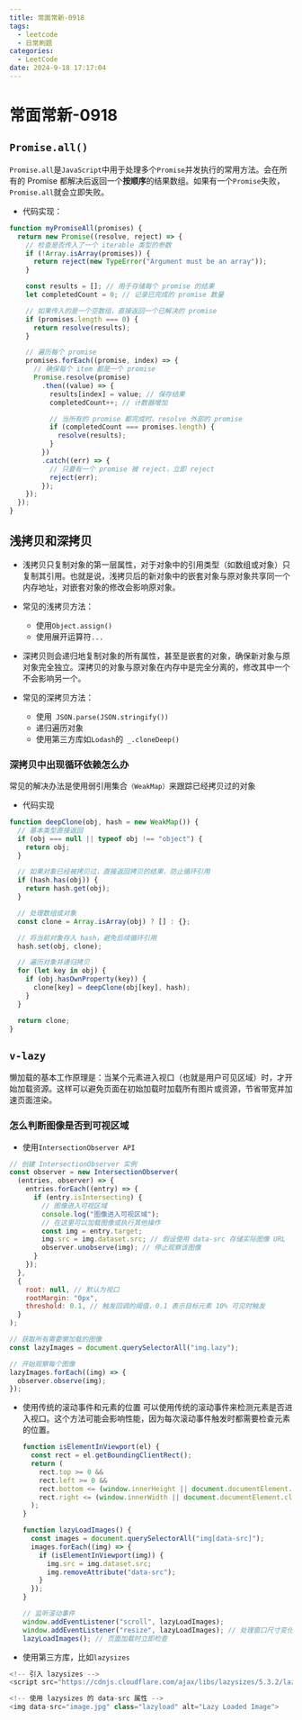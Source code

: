 ```yaml
---
title: 常面常新-0918
tags:
  - leetcode
  - 日常刷题
categories:
  - LeetCode
date: 2024-9-18 17:17:04
---
```


<!-- @format -->

# 常面常新-0918

## `Promise.all()`

`Promise.all`是`JavaScript`中用于处理多个`Promise`并发执行的常用方法。会在所有的 Promise 都解决后返回一个**按顺序**的结果数组。如果有一个`Promise`失败，`Promise.all`就会立即失败。

- 代码实现：

```js
function myPromiseAll(promises) {
  return new Promise((resolve, reject) => {
    // 检查是否传入了一个 iterable 类型的参数
    if (!Array.isArray(promises)) {
      return reject(new TypeError("Argument must be an array"));
    }

    const results = []; // 用于存储每个 promise 的结果
    let completedCount = 0; // 记录已完成的 promise 数量

    // 如果传入的是一个空数组，直接返回一个已解决的 promise
    if (promises.length === 0) {
      return resolve(results);
    }

    // 遍历每个 promise
    promises.forEach((promise, index) => {
      // 确保每个 item 都是一个 promise
      Promise.resolve(promise)
        .then((value) => {
          results[index] = value; // 保存结果
          completedCount++; // 计数器增加

          // 当所有的 promise 都完成时，resolve 外部的 promise
          if (completedCount === promises.length) {
            resolve(results);
          }
        })
        .catch((err) => {
          // 只要有一个 promise 被 reject，立即 reject
          reject(err);
        });
    });
  });
}
```

## 浅拷贝和深拷贝

- 浅拷贝只复制对象的第一层属性，对于对象中的引用类型（如数组或对象）只复制其引用。也就是说，浅拷贝后的新对象中的嵌套对象与原对象共享同一个内存地址，对嵌套对象的修改会影响原对象。

- 常见的浅拷贝方法：

  - 使用`Object.assign()`
  - 使用展开运算符`...`

- 深拷贝则会递归地复制对象的所有属性，甚至是嵌套的对象，确保新对象与原对象完全独立。深拷贝的对象与原对象在内存中是完全分离的，修改其中一个不会影响另一个。

- 常见的深拷贝方法：

  - 使用` JSON.parse(JSON.stringify())`
  - 递归遍历对象
  - 使用第三方库如`Lodash`的` _.cloneDeep()`

### 深拷贝中出现循环依赖怎么办

常见的解决办法是使用弱引用集合`（WeakMap）`来跟踪已经拷贝过的对象

- 代码实现

```js
function deepClone(obj, hash = new WeakMap()) {
  // 基本类型直接返回
  if (obj === null || typeof obj !== "object") {
    return obj;
  }

  // 如果对象已经被拷贝过，直接返回拷贝的结果，防止循环引用
  if (hash.has(obj)) {
    return hash.get(obj);
  }

  // 处理数组或对象
  const clone = Array.isArray(obj) ? [] : {};

  // 将当前对象存入 hash，避免后续循环引用
  hash.set(obj, clone);

  // 遍历对象并递归拷贝
  for (let key in obj) {
    if (obj.hasOwnProperty(key)) {
      clone[key] = deepClone(obj[key], hash);
    }
  }

  return clone;
}
```

## `v-lazy`

懒加载的基本工作原理是：当某个元素进入视口（也就是用户可见区域）时，才开始加载资源。这样可以避免页面在初始加载时加载所有图片或资源，节省带宽并加速页面渲染。

### 怎么判断图像是否到可视区域

- 使用`IntersectionObserver API`

```js
// 创建 IntersectionObserver 实例
const observer = new IntersectionObserver(
  (entries, observer) => {
    entries.forEach((entry) => {
      if (entry.isIntersecting) {
        // 图像进入可视区域
        console.log("图像进入可视区域");
        // 在这里可以加载图像或执行其他操作
        const img = entry.target;
        img.src = img.dataset.src; // 假设使用 data-src 存储实际图像 URL
        observer.unobserve(img); // 停止观察该图像
      }
    });
  },
  {
    root: null, // 默认为视口
    rootMargin: "0px",
    threshold: 0.1, // 触发回调的阈值，0.1 表示目标元素 10% 可见时触发
  }
);

// 获取所有需要懒加载的图像
const lazyImages = document.querySelectorAll("img.lazy");

// 开始观察每个图像
lazyImages.forEach((img) => {
  observer.observe(img);
});
```

- 使用传统的滚动事件和元素的位置
  可以使用传统的滚动事件来检测元素是否进入视口。这个方法可能会影响性能，因为每次滚动事件触发时都需要检查元素的位置。

  ```js
  function isElementInViewport(el) {
    const rect = el.getBoundingClientRect();
    return (
      rect.top >= 0 &&
      rect.left >= 0 &&
      rect.bottom <= (window.innerHeight || document.documentElement.clientHeight) &&
      rect.right <= (window.innerWidth || document.documentElement.clientWidth)
    );
  }

  function lazyLoadImages() {
    const images = document.querySelectorAll("img[data-src]");
    images.forEach((img) => {
      if (isElementInViewport(img)) {
        img.src = img.dataset.src;
        img.removeAttribute("data-src");
      }
    });
  }

  // 监听滚动事件
  window.addEventListener("scroll", lazyLoadImages);
  window.addEventListener("resize", lazyLoadImages); // 处理窗口尺寸变化
  lazyLoadImages(); // 页面加载时立即检查
  ```

- 使用第三方库，比如`lazysizes`

```js
<!-- 引入 lazysizes -->
<script src="https://cdnjs.cloudflare.com/ajax/libs/lazysizes/5.3.2/lazysizes.min.js" async></script>

<!-- 使用 lazysizes 的 data-src 属性 -->
<img data-src="image.jpg" class="lazyload" alt="Lazy Loaded Image">

```
